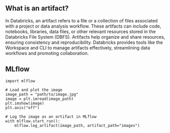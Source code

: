 ## What is an artifact? 

In Databricks, an artifact refers to a file or a collection of files associated with a project or data analysis workflow. These artifacts can include code, notebooks, libraries, data files, or other relevant resources stored in the Databricks File System (DBFS). Artifacts help organize and share resources, ensuring consistency and reproducibility. Databricks provides tools like the Workspace and CLI to manage artifacts effectively, streamlining data workflows and promoting collaboration.

## MLflow

```import matplotlib.pyplot as plt
import mlflow

# Load and plot the image
image_path = "path/to/image.jpg"
image = plt.imread(image_path)
plt.imshow(image)
plt.axis("off")

# Log the image as an artifact in MLflow
with mlflow.start_run():
    mlflow.log_artifact(image_path, artifact_path="images")
